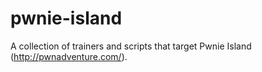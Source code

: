 # pwnie-island

A collection of trainers and scripts that target Pwnie Island (http://pwnadventure.com/).
